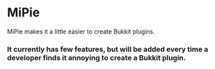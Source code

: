 # MiPie

MiPie makes it a little easier to create Bukkit plugins.

### It currently has few features, but will be added every time a developer finds it annoying to create a Bukkit plugin.
